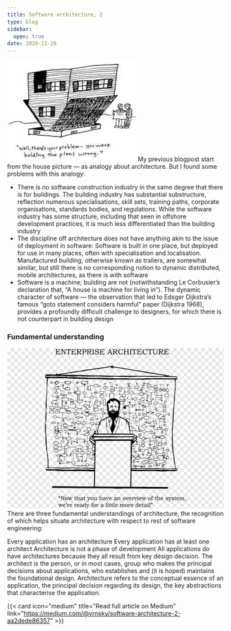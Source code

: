 ```yaml
---
title: Software architecture, 2
type: blog
sidebar:
  open: true
date: 2020-11-28
---
```


![Software architecture](software-architecture-3.png)
My previous blogpost start from the house picture — as analogy about architecture. But I found some problems with this analogy:

- There is no software construction industry in the same degree that there is for buildings. The building industry has substantial substructure, reflection numerous specialisations, skill sets, training paths, corporate organisations, standards bodies, and regulations. While the software industry has some structure, including that seen in offshore development practices, it is much less differentiated than the building industry
- The discipline off architecture does not have anything akin to the issue of deployment in software: Software is built in one place, but deployed for use in many places, often with specialisation and localisation. Manufactured building, otherwise known as trailers, are somewhat similar, but still there is no corresponding notion to dynamic distributed, mobile architectures, as there is with software
- Software is a machine; building are not (notwithstanding Le Corbusier’s declaration that, “A house is machine for living in”). The dynamic character of software — the observation that led to Edsger Dijkstra’s famous “goto statement considers harmful” paper (Dijkstra 1968), provides a profoundly difficult challenge to designers, for which there is not counterpart in building design

### Fundamental understanding
![Speaker](software-architecture-4.png)
There are three fundamental understandings of architecture, the recognition of which helps situate architecture with respect to rest of software engineering:

Every application has an architecture
Every application has at least one architect
Architecture is not a phase of development
All applications do have architectures because they all result from key design decision.
The architect is the person, or in most cases, group who makes the principal decisions about applications, who establishes and (it is hoped) maintains the foundational design.
Architecture refers to the conceptual essence of an application, the principal decision regarding its design, the key abstractions that characterise the application.

{{< card icon="medium" title="Read full article on Medium" link="https://medium.com/@vrnsky/software-architecture-2-aa2dede86357" >}}